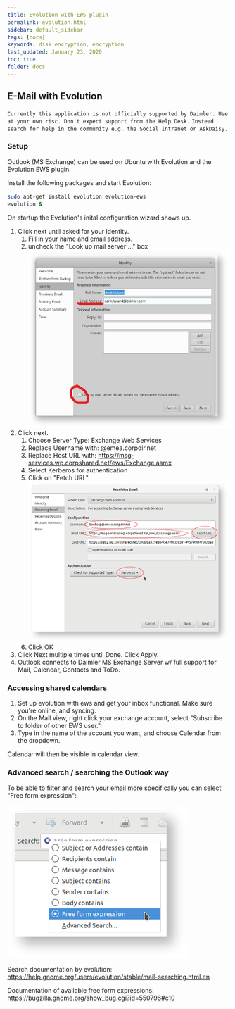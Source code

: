 ```yaml
---
title: Evolution with EWS plugin  
permalink: evolution.html
sidebar: default_sidebar
tags: [docs]
keywords: disk encryption, encryption
last_updated: January 23, 2020
toc: true
folder: docs
---
```


## E-Mail with Evolution

`Currently this application is not officially supported by Daimler. Use at your own risc. Don't expect support from the Help Desk.`
`Instead search for help in the community e.g. the Social Intranet or AskDaisy.`

### Setup

Outlook (MS Exchange) can be used on Ubuntu with Evolution and the Evolution EWS plugin.

Install the following packages and start Evolution:

```bash
sudo apt-get install evolution evolution-ews
evolution &
```

On startup the Evolution's inital configuration wizard shows up.

1. Click next until asked for your identity.
    1. Fill in your name and email address.
    2. uncheck the "Look up mail server ..." box
    ![evolution_0](images/docs/evolution/evolution_0.jpg)
2. Click next.
    1. Choose Server Type: Exchange Web Services
    2. Replace Username with: <your userid>@emea.corpdir.net
    3. Replace Host URL with: https://msg-services.wp.corpshared.net/ews/Exchange.asmx
    4. Select Kerberos for authentication
    5. Click on "Fetch URL"
    ![evolution_1](images/docs/evolution/evolution_1.png)
    6. Click OK
3. Click Next multiple times until Done. Click Apply.
4. Outlook connects to Daimler MS Exchange Server w/ full support for Mail, Calendar, Contacts and ToDo.



### Accessing shared calendars
1. Set up evolution with ews and get your inbox functional. Make sure you're online, and syncing.
2. On the Mail view, right click your exchange account, select "Subscribe to folder of other EWS user."
3. Type in the name of the account you want, and choose Calendar from the dropdown.

Calendar will then be visible in calendar view.

### Advanced search / searching the Outlook way

To be able to filter and search your email more specifically you can select "Free form expression":

![evolution_2](images/docs/evolution/evolution_2.png)

Search documentation by evolution: <a href="https://help.gnome.org/users/evolution/stable/mail-searching.html.en">https://help.gnome.org/users/evolution/stable/mail-searching.html.en</a>

Documentation of available free form expressions: <a href="https://bugzilla.gnome.org/show_bug.cgi?id=550796#c10">https://bugzilla.gnome.org/show_bug.cgi?id=550796#c10</a>